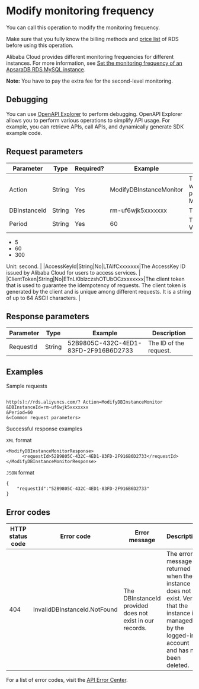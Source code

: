 # Modify monitoring frequency

You can call this operation to modify the monitoring frequency.

Make sure that you fully know the billing methods and [price list](https://www.alibabacloud.com/product/apsaradb-for-rds#pricing) of RDS before using this operation.

Alibaba Cloud provides different monitoring frequencies for different instances. For more information, see [Set the monitoring frequency of an ApsaraDB RDS MySQL instance]().

**Note:** You have to pay the extra fee for the second-level monitoring.

## Debugging

You can use [OpenAPI Explorer](https://api.aliyun.com/#product=Rds&api=ModifyDBInstanceMonitor) to perform debugging. OpenAPI Explorer allows you to perform various operations to simplify API usage. For example, you can retrieve APIs, call APIs, and dynamically generate SDK example code.

## Request parameters

|Parameter|Type|Required?|Example|Description|
|---------|----|---------|-------|-----------|
|Action|String|Yes|ModifyDBInstanceMonitor|The operation that you want to perform. Set this parameter to ModifyDBInstanceMonitor. |
|DBInstanceId|String|Yes|rm-uf6wjk5xxxxxxx|The ID of the instance. |
|Period|String|Yes|60|The monitoring period. Valid values:

-   5
-   60
-   300

Unit: second. |
|AccessKeyId|String|No|LTAIfCxxxxxxx|The AccessKey ID issued by Alibaba Cloud for users to access services. |
|ClientToken|String|No|ETnLKlblzczshOTUbOCzxxxxxxx|The client token that is used to guarantee the idempotency of requests. The client token is generated by the client and is unique among different requests. It is a string of up to 64 ASCII characters. |

## Response parameters

|Parameter|Type|Example|Description|
|---------|----|-------|-----------|
|RequestId|String|52B9805C-432C-4ED1-83FD-2F916B6D2733|The ID of the request. |

## Examples

Sample requests

```

http(s)://rds.aliyuncs.com/? Action=ModifyDBInstanceMonitor
&DBInstanceId=rm-uf6wjk5xxxxxxx
&Period=60
&<Common request parameters>

```

Successful response examples

`XML` format

```
<ModifyDBInstanceMonitorResponse>
	  <requestId>52B9805C-432C-4ED1-83FD-2F916B6D2733</requestId></ModifyDBInstanceMonitorResponse>
```

`JSON` format

```
{
	"requestId":"52B9805C-432C-4ED1-83FD-2F916B6D2733"
}
```

## Error codes

|HTTP status code|Error code|Error message|Description|
|----------------|----------|-------------|-----------|
|404|InvalidDBInstanceId.NotFound|The DBInstanceId provided does not exist in our records.|The error message returned when the instance does not exist. Verify that the instance is managed by the logged-in account and has not been deleted.|

For a list of error codes, visit the [API Error Center](https://error-center.alibabacloud.com/status/product/Rds).

